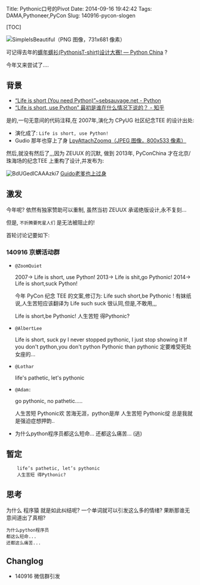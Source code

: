 Title: Pythonic口号的Pivot
Date: 2014-09-16 19:42:42 
Tags: DAMA,Pythoneer,PyCon
Slug: 140916-pycon-slogen

[TOC]

![SimpleIsBeautiful（PNG 图像，731x681 像素）](http://wiki.woodpecker.org.cn/moin/SimpleIsBeautiful?action=AttachFile&do=get&target=130416-zq-simple-is-beautiful.png)

可记得去年的[蠎年蠎衫(PythonisT-shirt)设计大赛! — Python China](http://python-china.org/topic/544#reply5)
?

今年又来尝试了....

## 背景
- [“Life is short
(You need Python)”~sebsauvage.net - Python](http://sebsauvage.net/python/)
- [“Life is short, use Python” 最初是谁在什么情况下说的？ - 知乎](http://www.zhihu.com/question/20830223)

是的,一句无意间的代码注释,在 2007年,演化为 CPyUG 社区纪念TEE 的设计出处:

- 演化成了: `Life is short, use Python!` 
- Gudio 那年也穿上了身
[LpyAttachZoomq（JPEG 图像，800x533 像素）](http://wiki.woodpecker.org.cn/moin/ObpLovelyPython/LpyAttachZoomq?action=AttachFile&do=get&target=beginning-1-zeuux-fashion-guido.jpg)

然后,就没有然后了,,,因为 ZEUUX 的沉默,
做到 2013年, PyConChina 才在北京/珠海场的纪念TEE 上重构了设计,并发布为:

![BdUGedICAAAzki7](http://zoomq.qiniudn.com/CPyUG/PyCon2013China/140106-@gvanrossum-BdUGedICAAAzki7.jpg-large.jpg)
[Guido老爹也上过身](https://twitter.com/gvanrossum/status/420249260961968128)


## 激发
今年呢? 依然有独家赞助可以重制,
虽然当初 ZEUUX 承诺绝版设计,永不复刻...

但是, `不折腾要死星人们` 是无法被阻止的!

首轮讨论记要如下:

### 140916 京蠎活动群

- `@ZoomQuiet`

    2007-> Life is short, use Python!
    2013-> Life is shit,go Pythonic!
    2014-> Life is short,suck Python!

    今年 PyCon 纪念 TEE 的文案,修订为:
    Life such short,be Pythonic !
    有妺纸说,人生苦短应该翻译为
    Life such suck
    很认同,但是,不敢用,,,

    Life is short,be Pythonic!
    人生苦短 得Pythonic?


- `@AlbertLee`

    Life is short, suck py
    I never stopped pythonic, I just stop showing it
    If you don't python,you don't python
    Pythonic than pythonic 
        定要难受死处女座的...

- `@Lothar`

    life's pathetic, let's pythonic

- `@Adam:`

    go pythonic, no pathetic…..

    人生苦短 Pythonic欢
    苦海无涯，python是岸
    人生苦短 Pythonic绽
    总是我就是强迫症想押韵..

- 为什么python程序员都这么短命... 还都这么痛苦... (逃)


## 暂定
    
```
    life’s pathetic, let’s pythonic
    人生苦短 得Pythonic?
```


## 思考
为什么 程序猿 就是如此纠结呢? 一个单词就可以引发这么多的情绪?
果断那谁无意间道出了真相?

    为什么python程序员
    都这么短命... 
    还都这么痛苦...



## Changlog

- 140916 微信群引发
 